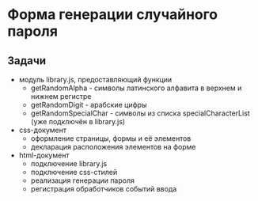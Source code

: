 # Форма генерации случайного пароля

## Задачи
* модуль library.js, предоставляющий функции
    * getRandomAlpha - символы латинского алфавита в верхнем и нижнем регистре
    * getRandomDigit - арабские цифры
    * getRandomSpecialChar - символы из списка specialCharacterList (уже подключён в library.js)
* css-документ
    * оформление страницы, формы и её элементов
    * декларация расположения элементов на форме
* html-документ
    * подключение library.js
    * подключение css-стилей
    * реализация генерации пароля
    * регистрация обработчиков событий ввода


